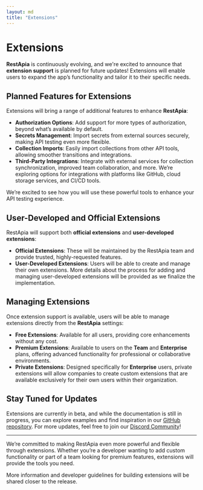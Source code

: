 ```yaml
---
layout: md
title: "Extensions"
---
```


# Extensions

**RestApia** is continuously evolving, and we're excited to announce that **extension support** is planned for future updates! Extensions will enable users to expand the app’s functionality and tailor it to their specific needs.

## Planned Features for Extensions

Extensions will bring a range of additional features to enhance **RestApia**:

- **Authorization Options**: Add support for more types of authorization, beyond what’s available by default.
- **Secrets Management**: Import secrets from external sources securely, making API testing even more flexible.
- **Collection Imports**: Easily import collections from other API tools, allowing smoother transitions and integrations.
- **Third-Party Integrations**: Integrate with external services for collection synchronization, improved team collaboration, and more. We’re exploring options for integrations with platforms like GitHub, cloud storage services, and CI/CD tools.

We’re excited to see how you will use these powerful tools to enhance your API testing experience.

## User-Developed and Official Extensions

RestApia will support both **official extensions** and **user-developed extensions**:

- **Official Extensions**: These will be maintained by the RestApia team and provide trusted, highly-requested features. 
- **User-Developed Extensions**: Users will be able to create and manage their own extensions. More details about the process for adding and managing user-developed extensions will be provided as we finalize the implementation.

## Managing Extensions

Once extension support is available, users will be able to manage extensions directly from the **RestApia** settings:

- **Free Extensions**: Available for all users, providing core enhancements without any cost.
- **Premium Extensions**: Available to users on the **Team** and **Enterprise** plans, offering advanced functionality for professional or collaborative environments.
- **Private Extensions**: Designed specifically for **Enterprise** users, private extensions will allow companies to create custom extensions that are available exclusively for their own users within their organization.

## Stay Tuned for Updates

Extensions are currently in beta, and while the documentation is still in progress, you can explore examples and find inspiration in our [GitHub repository](https://github.com/RestApia/RestApia.Shared/tree/main/src/Extensions). For more updates, feel free to join our [Discord Community](https://discord.gg/FZuQyEpYM4)!

---

We’re committed to making RestApia even more powerful and flexible through extensions. Whether you’re a developer wanting to add custom functionality or part of a team looking for premium features, extensions will provide the tools you need.

More information and developer guidelines for building extensions will be shared closer to the release.
